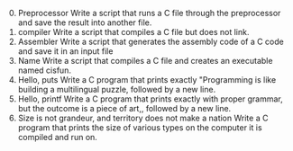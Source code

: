 0. Preprocessor
Write a script that runs a C file through the preprocessor and save the result into another file.
1. compiler
Write a script that compiles a C file but does not link.
2. Assembler
Write a script that generates the assembly code of a C code and save it in an input file
3. Name
Write a script that compiles a C file and creates an executable named cisfun.
4. Hello, puts
Write a C program that prints exactly "Programming is like building a multilingual puzzle, followed by a new line.
5. Hello, printf
Write a C program that prints exactly with proper grammar, but the outcome is a piece of art,, followed by a new line.
6. Size is not grandeur, and territory does not make a nation
Write a C program that prints the size of various types on the computer it is compiled and run on.
